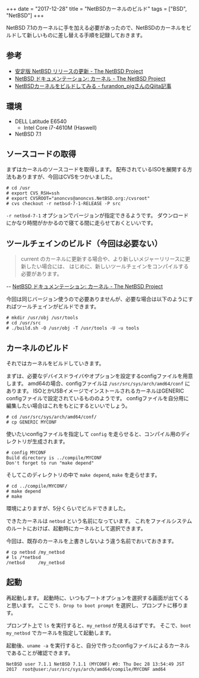 +++
date = "2017-12-28"
title = "NetBSDカーネルのビルド"
tags = ["BSD", "NetBSD"]
+++

NetBSD 7.1のカーネルに手を加える必要があったので、NetBSDのカーネルをビルドして新しいものに差し替える手順を記録しておきます。

## 参考

* [安定版 NetBSD リリースの更新 - The NetBSD Project](http://www.jp.netbsd.org/ja/docs/updating.html)
* [NetBSD ドキュメンテーション: カーネル - The NetBSD Project](http://www.jp.netbsd.org/ja/docs/kernel.html)
* [NetBSDカーネルをビルドしてみる - furandon_pigさんのQiita記事](https://qiita.com/furandon_pig/items/d9b2782372edc1b93263)

## 環境

* DELL Latitude E6540
    * Intel Core i7-4610M (Haswell)
* NetBSD 7.1

## ソースコードの取得

まずはカーネルのソースコードを取得します。
配布されているISOを展開する方法もありますが、今回はCVSをつかいました。

```shell
# cd /usr
# export CVS_RSH=ssh
# export CVSROOT="anoncvs@anoncvs.NetBSD.org:/cvsroot"
# cvs checkout -r netbsd-7-1-RELEASE -P src
```

`-r netbsd-7-1` オプションでバージョンが指定できるようです。
ダウンロードにかなり時間がかかるので寝てる間に走らせておくといいです。

## ツールチェインのビルド（今回は必要ない）

> current のカーネルに更新する場合や、より新しいメジャーリリースに更新したい場合には、 はじめに、新しいツールチェインをコンパイルする必要があります。

-- [NetBSD ドキュメンテーション: カーネル - The NetBSD Project](http://www.jp.netbsd.org/ja/docs/kernel.html)

今回は同じバージョン使うので必要ありませんが、必要な場合は以下のようにすればツールチェインがビルドできます。

```shell
# mkdir /usr/obj /usr/tools
# cd /usr/src
# ./build.sh -O /usr/obj -T /usr/tools -U -u tools
```

## カーネルのビルド

それではカーネルをビルドしていきます。

まずは、必要なデバイスドライバやオプションを設定するconfigファイルを用意します。
amd64の場合、configファイルは `/usr/src/sys/arch/amd64/conf` にあります。
ISOとかUSBイメージでインストールされるカーネルはGENERIC configファイルで設定されているもののようです。
configファイルを自分用に編集したい場合はこれをもとにするといいでしょう。

```shell
# cd /usr/src/sys/arch/amd64/conf/
# cp GENERIC MYCONF
```

使いたいconfigファイルを指定して `config` を走らせると、コンパイル用のディレクトリが生成されます。

```shell
# config MYCONF
Build directory is ../compile/MYCONF
Don't forget to run "make depend"
```

そしてこのディレクトリの中で `make depend`, `make` を走らせます。

```shell
# cd ../compile/MYCONF/
# make depend
# make
```

環境によりますが、5分くらいでビルドできました。

できたカーネルは `netbsd` という名前になっています。
これをファイルシステムのルートにおけば、起動時にカーネルとして選択できます。

今回は、既存のカーネルを上書きしないよう違う名前でおいておきます。

```shell
# cp netbsd /my_netbsd
# ls /*netbsd
/netbsd	    /my_netbsd
```

## 起動

再起動します。
起動時に、いつもブートオプションを選択する画面が出てくると思います。
ここで `5. Drop to boot prompt` を選択し、プロンプトに移ります。

プロンプト上で `ls` を実行すると、`my_netbsd` が見えるはずです。
そこで、`boot my_netbsd` でカーネルを指定して起動します。

起動後、`uname -a` を実行すると、自分で作ったconfigファイルによるカーネルであることが確認できます。

```text
NetBSD user 7.1.1 NetBSD 7.1.1 (MYCONF) #0: Thu Dec 28 13:54:49 JST 2017  root@user:/usr/src/sys/arch/amd64/compile/MYCONF amd64
```
